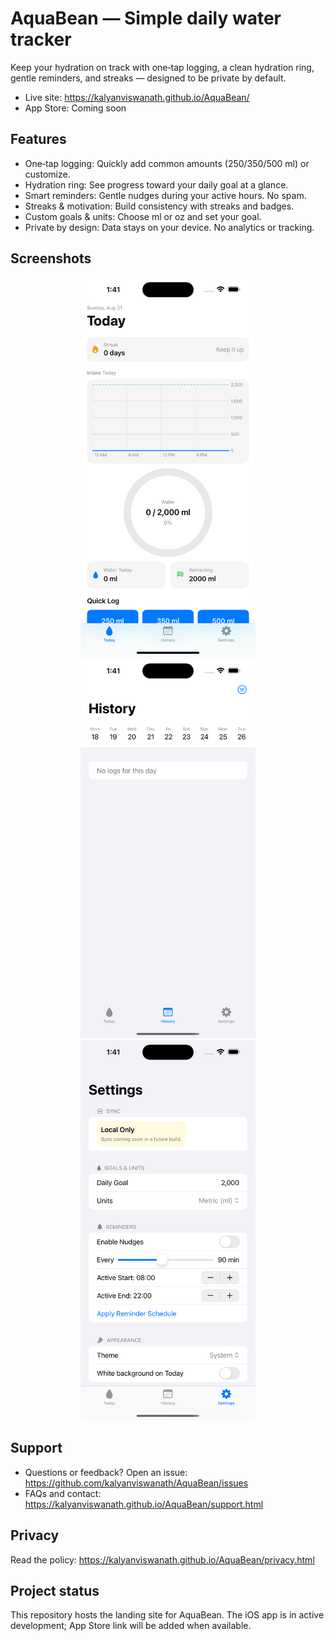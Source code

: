 # AquaBean — Simple daily water tracker

Keep your hydration on track with one‑tap logging, a clean hydration ring, gentle reminders, and streaks — designed to be private by default.

- Live site: https://kalyanviswanath.github.io/AquaBean/
- App Store: Coming soon

## Features
- One‑tap logging: Quickly add common amounts (250/350/500 ml) or customize.
- Hydration ring: See progress toward your daily goal at a glance.
- Smart reminders: Gentle nudges during your active hours. No spam.
- Streaks & motivation: Build consistency with streaks and badges.
- Custom goals & units: Choose ml or oz and set your goal.
- Private by design: Data stays on your device. No analytics or tracking.

## Screenshots

<div align="center">

<img src="assets/screenshot-today.png" alt="Today view" width="280" />
<img src="assets/screenshot-history.png" alt="History view" width="280" />
<img src="assets/screenshot-settings.png" alt="Settings view" width="280" />

</div>

## Support
- Questions or feedback? Open an issue: https://github.com/kalyanviswanath/AquaBean/issues
- FAQs and contact: https://kalyanviswanath.github.io/AquaBean/support.html

## Privacy
Read the policy: https://kalyanviswanath.github.io/AquaBean/privacy.html

## Project status
This repository hosts the landing site for AquaBean. The iOS app is in active development; App Store link will be added when available.
